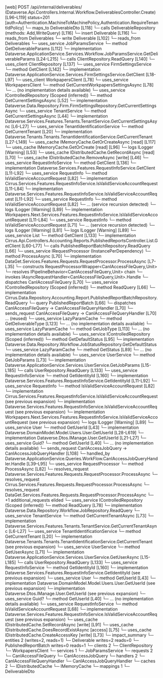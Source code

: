 [web] POST /api/internal/deliverables/  (Dataverse.Api.Controllers.Internal.Workflow.DeliverablesController.Create)  [L96–L119] status=201 [auth=Authentication.MachineToMachinePolicy,Authentication.RequireTenantIdPolicy]
  └─ maps_to DeliverableDto [L118]
  └─ calls DeliverableRepository (methods: Add,WriteQuery) [L116]
  └─ insert Deliverable [L116]
    └─ reads_from Deliverables
  └─ write Deliverable [L102]
    └─ reads_from Deliverables
  └─ uses_service JobParamsService
    └─ method GetDeliverableParams [L112]
      └─ implementation Dataverse.ApplicationService.Services.Workflow.JobParamsService.GetDeliverableParams [L24-L215]
        └─ calls ClientRepository.ReadQuery [L140]
        └─ uses_client ClientRepository [L137]
        └─ uses_service FirmSettingsService
          └─ method GetClient [L142]
            └─ implementation Dataverse.ApplicationService.Services.FirmSettingsService.GetClient [L18-L97]
              └─ uses_client WorkpapersClient [L78]
              └─ uses_service WorkpapersClient
                └─ method GetCurrentWorkpapersSettingsAsync [L78]
                  └─ ... (no implementation details available)
              └─ uses_service IControlledRepository<FirmSettings> (Scoped (inferred))
                └─ method GetCurrentSettingsAsync [L52]
                  └─ implementation Dataverse.Data.Repository.Firm.FirmSettingsRepository.GetCurrentSettingsAsync
              └─ uses_service TenantService
                └─ method GetCurrentSettingsAsync [L44]
                  └─ implementation Dataverse.Services.Features.Tenants.TenantService.GetCurrentSettingsAsync [L6-L27]
                    └─ uses_service TenantIdentificationService
                      └─ method GetCurrentTenant [L20]
                        └─ implementation Dataverse.Tenants.Tenants.TenantIdentificationService.GetCurrentTenant [L27-L149]
                          └─ uses_cache IMemoryCache.GetOrCreateAsync [read] [L117]
                          └─ uses_cache IMemoryCache.GetOrCreate [read] [L96]
                          └─ logs ILogger<ITenantIdentificationService> [Warning] [L53]
              └─ uses_cache IDistributedCache.GetRecordAsync [read] [L70]
              └─ uses_cache IDistributedCache.RemoveAsync [write] [L46]
        └─ uses_service RequestInfoService
          └─ method GetClient [L136]
            └─ implementation Dataverse.Services.Features.RequestInfoService.GetClient [L11-L92]
              └─ uses_service RequestInfo
                └─ method IsValidServiceAccountRequest [L82]
                  └─ implementation Cirrus.Services.Features.RequestInfoService.IsValidServiceAccountRequest [L11-L84]
                  └─ implementation Dataverse.Services.Features.RequestInfoService.IsValidServiceAccountRequest [L11-L92]
                    └─ uses_service RequestInfo
                      └─ method IsValidServiceAccountRequest [L82]
                        └─ ... (service recursion detected)
                    └─ logs ILogger<IRequestInfoService> [Warning] [L89]
                  └─ implementation Workpapers.Next.Services.Features.RequestInfoService.IsValidServiceAccountRequest [L11-L84]
                    └─ uses_service RequestInfo
                      └─ method IsValidServiceAccountRequest [L71]
                        └─ ... (service recursion detected)
                    └─ logs ILogger<IRequestInfoService> [Warning] [L81]
              └─ logs ILogger<IRequestInfoService> [Warning] [L89]
        └─ uses_service List<ClientDto>
          └─ method GetClient [L133]
            └─ implementation Cirrus.Api.Controllers.Accounting.Reports.PublishedReportsController.List.GetClient [L60-L77]
              └─ calls PublishedReportBatchRepository.ReadQuery [L66]
              └─ uses_service IRequestProcessor (InstancePerDependency)
                └─ method ProcessAsync [L70]
                  └─ implementation DataGet.Services.Features.Requests.RequestProcessor.ProcessAsync [L7-L35]
                    └─ constructs RequestProcessorWrapper<CanIAccessFileQuery,Unit>
                    └─ resolves IPipelineBehavior<CanIAccessFileQuery,Unit> chain
                    └─ invokes IAsyncRequestHandler<CanIAccessFileQuery,Unit>.Handle
                    └─ dispatches CanIAccessFileQuery [L70]
              └─ uses_service IControlledRepository<PublishedReportBatch> (Scoped (inferred))
                └─ method ReadQuery [L66]
                  └─ implementation Cirrus.Data.Repository.Accounting.Report.PublishedReportBatchRepository.ReadQuery
              └─ query PublishedReportBatch [L66]
              └─ dispatches CanIAccessFileQuery -> CanIAccessFileQueryHandler [L70]
              └─ sends_request CanIAccessFileQuery -> CanIAccessFileQueryHandler [L70] ... (reused)
        └─ uses_service LazyParamCache<DeliverableType>
          └─ method GetDeliverableType [L123]
            └─ ... (no implementation details available)
        └─ uses_service LazyParamCache<JobType>
          └─ method GetJobType [L113]
            └─ ... (no implementation details available)
        └─ uses_service IControlledRepository<JobStatus> (Scoped (inferred))
          └─ method GetDefaultStatus [L95]
            └─ implementation Dataverse.Data.Repository.Workflow.JobStatusRepository.GetDefaultStatus
        └─ uses_service LazyParamCache<JobStatus>
          └─ method GetStatus [L89]
            └─ ... (no implementation details available)
        └─ uses_service UserService
          └─ method GetJobParams [L73]
            └─ implementation Dataverse.ApplicationService.Services.UserService.GetJobParams [L15-L185]
              └─ calls UserRepository.ReadQuery [L133]
              └─ uses_service RequestInfoService
                └─ method GetIdentityId [L160]
                  └─ implementation Dataverse.Services.Features.RequestInfoService.GetIdentityId [L11-L92]
                    └─ uses_service RequestInfo
                      └─ method IsValidServiceAccountRequest [L82]
                        └─ implementation Cirrus.Services.Features.RequestInfoService.IsValidServiceAccountRequest (see previous expansion)
                        └─ implementation Dataverse.Services.Features.RequestInfoService.IsValidServiceAccountRequest (see previous expansion)
                        └─ implementation Workpapers.Next.Services.Features.RequestInfoService.IsValidServiceAccountRequest (see previous expansion)
                    └─ logs ILogger<IRequestInfoService> [Warning] [L89]
              └─ uses_service User
                └─ method GetUserId [L43]
                  └─ implementation Dataverse.DomainModel.Model.Users.User.GetUserId [L28-L619]
                  └─ implementation Dataverse.Dtos.IManage.User.GetUserId [L21-L27]
              └─ uses_service Guid?
                └─ method GetUserId [L40]
                  └─ ... (no implementation details available)
  └─ sends_request CanIAccessJobQuery -> CanIAccessJobQueryHandler [L108]
    └─ handled_by Dataverse.ApplicationService.Queries.WorkFlow.CanIAccessJobQueryHandler.Handle [L39–L95]
      └─ uses_service RequestProcessor
        └─ method ProcessAsync [L82]
          └─ resolves_request Dataverse.Services.Features.Requests.RequestProcessor.ProcessAsync
          └─ resolves_request Cirrus.Services.Features.Requests.RequestProcessor.ProcessAsync
          └─ resolves_request DataGet.Services.Features.Requests.RequestProcessor.ProcessAsync
          └─ +1 additional_requests elided
      └─ uses_service IControlledRepository<Job> (Scoped (inferred))
        └─ method ReadQuery [L78]
          └─ implementation Dataverse.Data.Repository.Workflow.JobRepository.ReadQuery
      └─ uses_service TenantService
        └─ method GetCurrentTenantAsync [L73]
          └─ implementation Dataverse.Services.Features.Tenants.TenantService.GetCurrentTenantAsync [L6-L27]
            └─ uses_service TenantIdentificationService
              └─ method GetCurrentTenant [L20]
                └─ implementation Dataverse.Tenants.Tenants.TenantIdentificationService.GetCurrentTenant (see previous expansion)
      └─ uses_service UserService
        └─ method GetUserAsync [L71]
          └─ implementation Dataverse.ApplicationService.Services.UserService.GetUserAsync [L15-L185]
            └─ calls UserRepository.ReadQuery [L133]
            └─ uses_service RequestInfoService
              └─ method GetIdentityId [L160]
                └─ implementation Dataverse.Services.Features.RequestInfoService.GetIdentityId (see previous expansion)
            └─ uses_service User
              └─ method GetUserId [L43]
                └─ implementation Dataverse.DomainModel.Model.Users.User.GetUserId (see previous expansion)
                └─ implementation Dataverse.Dtos.IManage.User.GetUserId (see previous expansion)
            └─ uses_service Guid?
              └─ method GetUserId [L40]
                └─ ... (no implementation details available)
      └─ uses_service RequestInfoService
        └─ method IsValidServiceAccountRequest [L68]
          └─ implementation Dataverse.Services.Features.RequestInfoService.IsValidServiceAccountRequest (see previous expansion)
      └─ uses_cache IDistributedCache.SetRecordAsync [write] [L91]
      └─ uses_cache IDistributedCache.DoesRecordExistAsync [access] [L75]
      └─ uses_cache IDistributedCache.CreateAccessKey [write] [L73]
  └─ impact_summary
    └─ entities 2 (writes=2, reads=1)
      └─ Deliverable writes=2 reads=0
      └─ PublishedReportBatch writes=0 reads=1
    └─ clients 2
      └─ ClientRepository
      └─ WorkpapersClient
    └─ services 1
      └─ JobParamsService
    └─ requests 2
      └─ CanIAccessFileQuery
      └─ CanIAccessJobQuery
    └─ handlers 2
      └─ CanIAccessFileQueryHandler
      └─ CanIAccessJobQueryHandler
    └─ caches 2
      └─ IDistributedCache
      └─ IMemoryCache
    └─ mappings 1
      └─ DeliverableDto

